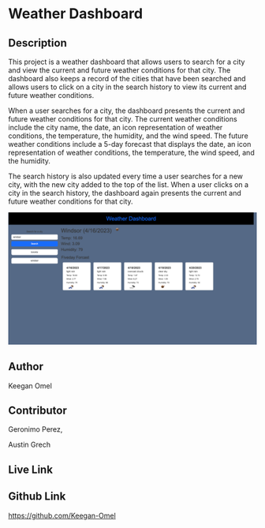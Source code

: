 # Weather Dashboard

## Description

This project is a weather dashboard that allows users to search for a city and view the current and future weather conditions for that city. The dashboard also keeps a record of the cities that have been searched and allows users to click on a city in the search history to view its current and future weather conditions.

When a user searches for a city, the dashboard presents the current and future weather conditions for that city. The current weather conditions include the city name, the date, an icon representation of weather conditions, the temperature, the humidity, and the wind speed. The future weather conditions include a 5-day forecast that displays the date, an icon representation of weather conditions, the temperature, the wind speed, and the humidity.

The search history is also updated every time a user searches for a new city, with the new city added to the top of the list. When a user clicks on a city in the search history, the dashboard again presents the current and future weather conditions for that city.

![screen shot](Assets/images/screenshot.png)

## Author

Keegan Omel

## Contributor

Geronimo Perez,

Austin Grech

## Live Link 



## Github Link

https://github.com/Keegan-Omel

